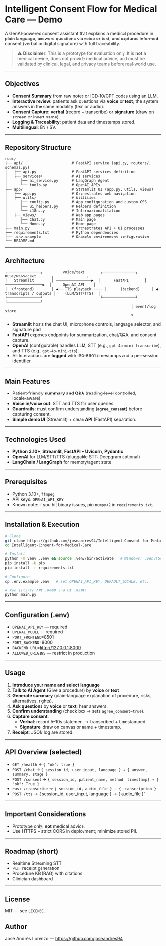 # Intelligent Consent Flow for Medical Care — Demo

A GenAI‑powered consent assistant that explains a medical procedure in plain language, answers questions via voice or text, and captures informed consent (verbal or digital signature) with full traceability. 

> ⚠️ **Disclaimer**: This is a prototype for evaluation only. It is **not** a medical device, does not provide medical advice, and must be validated by clinical, legal, and privacy teams before real‑world use.

---

## Objectives
- **Consent Summary** from raw notes or ICD‑10/CPT codes using an LLM.
- **Interactive review**: patients ask questions via **voice** or **text**; the system answers in the same modality (text or audio).
- **Consent Capture**: **verbal** (record + transcribe) or **signature** (draw on screen or insert name).
- **Logging & Traceability**: patient data and timestamps stored.
- **Multilingual**: EN / SV.

---

## Repository Structure
```
root/
├── api/                      # FastAPI service (api.py, routers/, schemas.py)
│   ├── api.py                # FastAPI services definition
│   ├── services/             # AI services
│      ├── ai_service.py      # LangGraph Agent
│      └── tools.py           # OpenAI APIs
├── app/                      # Streamlit UI (app.py, utils, views)
│   ├── app.py                # Orchestrates web navigation
│   ├── utils/                # Utilities 
│      ├── config.py          # App configuration and custom CSS
│      ├── ui_helpers.py      # Helpers definition
│      └── i18n.py            # Internazionalitation
│   ├── views/                # Web app pages
│      ├── Chat.py            # Main page
│      └── Home.py            # Home page                   
├── main.py                   # Orchestrates API + UI processes
├── requirements.txt          # Python dependencies
├── .env.example              # Example environment configuration
└── README.md
```

---

## Architecture
```
┌───────────────┐         voice/text       ┌───────────────┐      REST/WebSocket       ┌───────────────┐
│   Streamlit        │ ────────────────▶  │      FastAPI       │ ─────────────────▶  │     OpenAI API    │
│  (frontend)        │ ◀── TTS playback ──── │      (backend)     │ ◀─ transcripts / outputs │    (LLM/STT/TTS)  │
└───────────────┘                          └──────┬────────┘                           └───────────────┘
                                                         │ event/log store
                                                         ▼ 

```
- **Streamlit** hosts the chat UI, microphone controls, language selector, and signature pad.
- **FastAPI** exposes endpoints for summarization, chat/Q&A, and consent capture.
- **OpenAI** (configurable) handles LLM, STT (e.g., `gpt-4o-mini-transcribe`), and TTS (e.g., `gpt-4o-mini-tts`).
- All interactions are **logged** with ISO‑8601 timestamps and a per‑session identifier.

---

## Main Features
- Patient‑friendly **summary and Q&A** (reading‑level controlled, locale‑aware).
- **Voice in/voice out**: STT and TTS for user queries.
- **Guardrails**: must confirm understanding (**`agree_consent`**) before capturing consent.
- **Simple demo UI** (Streamlit) + clean **API** (FastAPI) separation.

---

## Technologies Used
- **Python 3.10+**, **Streamlit**, **FastAPI + Uvicorn**, **Pydantic**
- **OpenAI** for LLM/STT/TTS (pluggable STT: Deepgram optional)
- **LangChain / LangGraph** for memory/agent state

---

## Prerequisites
- Python 3.10+, `ffmpeg`
- API keys: `OPENAI_API_KEY`
- Known note: if you hit binary issues, pin `numpy<2` in `requirements.txt`.

---

## Installation & Execution
```bash
# Clone
git clone https://github.com/joseandres94/Intelligent-Consent-for-Medical-Care.git
cd Intelligent-Consent-for-Medical-Care

# Install
python -m venv .venv && source .venv/bin/activate   # Windows: .venv\Scripts\activate
pip install -U pip
pip install -r requirements.txt

# Configure
cp .env.example .env   # set OPENAI_API_KEY, DEFAULT_LOCALE, etc.

# Run (starts API :8000 and UI :8501)
python main.py
```

---

## Configuration (.env)
- `OPENAI_API_KEY` — required
- `OPENAI_MODEL` — required
- `PORT_FRONTEND`=8501
- `PORT_BACKEND`=8000
- `BACKEND_URL`=http://127.0.0.1:8000
- `ALLOWED_ORIGINS` — restrict in production

---

## Usage
1. **Introduce your name and select language**
2. **Talk to AI Agent** (Give a procedure) by **voice** or **text**
3. **Generate summary** (plain‑language explanation of procedure, risks, alternatives, rights).
4. **Ask questions** by **voice** or **text**; hear answers.
5. **Confirm understanding** (check box → sets `agree_consent=true`).
6. **Capture consent**:
   - **Verbal**: record 5–10s statement → transcribed + timestamped.
   - **Signature**: draw on canvas or name + timestamp.
7. **Receipt**: JSON log are stored.

---

## API Overview (selected)
- `GET /health` → `{ "ok": true }`
- `POST /chat` → `{ session_id, user_input, language } → { answer, summary, stage }`
- `POST /consent` → `{ session_id, patient_name, method, timestamp} → { "ok": True }`
- `POST /transcribe` → `{ session_id, audio_file } → { transcription }`
- `POST /tts` → { session_id, user_input, language } → { audio_file }`

---

## Important Considerations
- Prototype only; **not** medical advice.
- Use HTTPS + strict CORS in deployment; minimize stored PII.

---

## Roadmap (short)
- Realtime Streaming STT
- PDF receipt generation
- Procedure KB (RAG) with citations
- Clinician dashboard

---

## License
MIT — see `LICENSE`.

## Author
José Andrés Lorenzo — https://github.com/joseandres94

